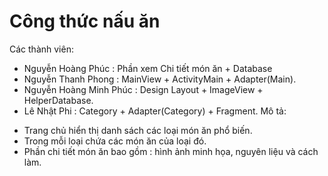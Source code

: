 # Công thức nấu ăn

Các thành viên:
- Nguyễn Hoàng Phúc  : Phần xem Chi tiết món ăn + Database
- Nguyễn Thanh Phong : MainView + ActivityMain + Adapter(Main).
- Nguyễn Hoàng Minh Phúc : Design Layout + ImageView + HelperDatabase.
- Lê Nhật Phi : Category + Adapter(Category) + Fragment.
Mô tả:
 * Trang chủ hiển thị danh sách các loại món ăn phổ biến.
 * Trong mỗi loại chứa các món ăn của loại đó.
 * Phần chi tiết món ăn bao gồm : hình ảnh minh họa, nguyên liệu và cách làm.
